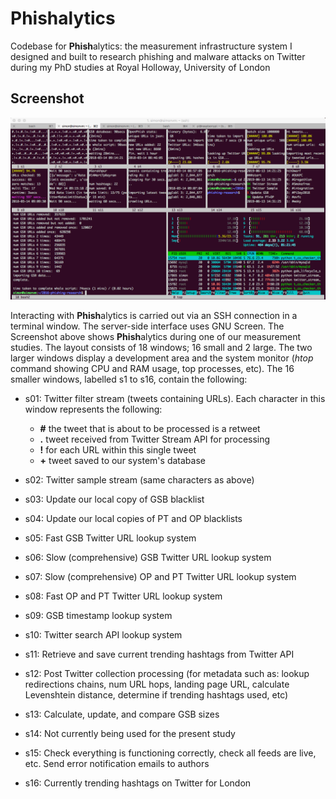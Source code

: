 # Phishalytics #

Codebase for <b>Phish</b>alytics: the measurement infrastructure system I designed and built to research phishing and malware attacks on Twitter during my PhD studies at Royal Holloway, University of London

## Screenshot ##
![phishalytics terminal screenshot](https://github.com/sjbell/phishalytics/blob/master/terminal-screenshot.png?raw=true)

Interacting with <b>Phish</b>alytics is carried out via an SSH connection in a terminal window. The server-side interface uses GNU Screen. The Screenshot above shows <b>Phish</b>alytics during one of our measurement studies. The layout consists of 18 windows; 16 small and 2 large. The two larger windows display a development area and the system monitor (<i>htop</i> command showing CPU and RAM usage, top processes, etc). The 16 smaller windows, labelled s1 to s16, contain the following:

- s01: Twitter filter stream (tweets containing URLs). Each character in this window represents the following:
  - <b>#</b> the tweet that is about to be processed is a retweet
  - <b>.</b> tweet received from Twitter Stream API for processing
  - <b>!</b> for each URL within this single tweet
  - <b>+</b> tweet saved to our system's database

- s02: Twitter sample stream (same characters as above)
- s03: Update our local copy of GSB blacklist
- s04: Update our local copies of PT and OP blacklists
- s05: Fast GSB Twitter URL lookup system
- s06: Slow (comprehensive) GSB Twitter URL lookup system
- s07: Slow (comprehensive) OP and PT Twitter URL lookup system
- s08: Fast OP and PT Twitter URL lookup system
- s09: GSB timestamp lookup system
- s10: Twitter search API lookup system
- s11: Retrieve and save current trending hashtags from Twitter API
- s12: Post Twitter collection processing (for metadata such as: lookup redirections chains, num URL hops, landing page URL, calculate Levenshtein distance, determine if trending hashtags used, etc)
- s13: Calculate, update, and compare GSB sizes
- s14: Not currently being used for the present study
- s15: Check everything is functioning correctly, check all feeds are live, etc. Send error notification emails to authors
- s16: Currently trending hashtags on Twitter for London
